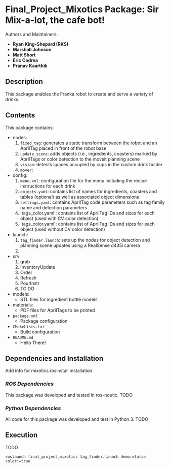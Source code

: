 # Final_Project_Mixotics Package: Sir Mix-a-lot, the cafe bot!

Authors and Maintainers: 
- **Ryan King-Shepard (RKS)**
- **Marshall Johnson**
- **Matt Short**
- **Eric Codrea**
- **Pranav Kaarthik**  

## **Description**
This package enables the Franka robot to create and serve a variety of drinks.

## Contents

This package contains:

- nodes:
    1. `fixed_tag`: generates a static transform between the robot and an AprilTag placed in front of the robot base
    2. `update_scene`: adds objects (i.e., ingredients, coasters) marked by AprilTags or color detection to the moveit planning scene
    3. `vision`: detects spaces occupied by cups in the custom drink holder
    4. `mover`: 
- config:
    1. `menu.xml`: configuration file for the menu including the recipe instructions for each drink
    2. `objects.yaml`: contains list of names for ingredients, coasters and tables (optional) as well as associated object dimensions
    3. `settings.yaml`: contains AprilTag code parameters such as tag family name and detection parameters
    4. 'tags_color.yaml': contains list of AprilTag IDs and sizes for each object (used with CV color detection)
    5. 'tags_color.yaml': contains list of AprilTag IDs and sizes for each object (used without CV color detection)
- launch: 
    1. `tag_finder.launch`: sets up the nodes for object detection and planning scene updates using a RealSense d435i camera
    2. 
- srv:
    1. grab
    2. InventoryUpdate
    3. Order
    4. Refresh
    5. PourInstr
    6. TO DO
- models:
    * STL files for ingredient bottle models 
- materials:
    * PDF files for AprilTags to be printed
- `package.xml`
    * Package configuration
- `CMakeLists.txt`
    * Build configuration
- `README.md`
    * Hello There!

## **Dependencies and Installation**
Add info for mixotics.rosinstall installation 

### *ROS Dependencies*
This package was developed and tested in ros-noetic. TODO

### *Python Dependencies*
All code for this package was developed and test in Python 3. TODO  

## **Execution**

TODO
```
roslaunch final_project_mixotics tag_finder.launch demo:=false color:=true
```
